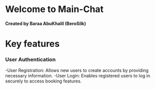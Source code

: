 <h1>Welcome to Main-Chat</h1>
<h4>Created by Baraa AbuKhalil (BeroSilk)</h4>

<h1>Key features</h1>
<h3>User Authentication</h3>
-User Registration: Allows new users to create accounts by providing necessary information.
-User Login: Enables registered users to log in securely to access booking features.